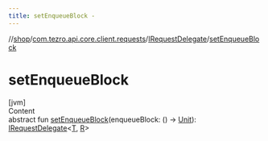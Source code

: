 ```yaml
---
title: setEnqueueBlock -
---
```

//[shop](../../../index.md)/[com.tezro.api.core.client.requests](../index.md)/[IRequestDelegate](index.md)/[setEnqueueBlock](set-enqueue-block.md)



# setEnqueueBlock  
[jvm]  
Content  
abstract fun [setEnqueueBlock](set-enqueue-block.md)(enqueueBlock: () -> [Unit](https://kotlinlang.org/api/latest/jvm/stdlib/kotlin/-unit/index.html)): [IRequestDelegate](index.md)<[T](index.md), [R](index.md)>  



